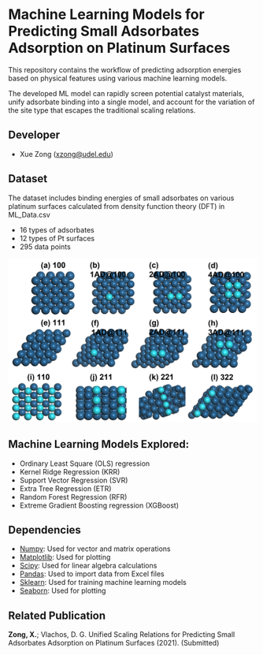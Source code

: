 # Machine Learning Models for Predicting Small Adsorbates Adsorption on Platinum Surfaces
This repository contains the workflow of predicting adsorption energies based on physical features using various machine learning models. 

The developed ML model can rapidly screen potential catalyst materials, unify adsorbate binding into a single model, and account for the variation of the site type that escapes the traditional scaling relations.

## Developer
- Xue Zong (xzong@udel.edu)

## Dataset
The dataset includes binding energies of small adsorbates on various platinum surfaces calculated from density function theory (DFT) in ML_Data.csv
- 16 types of adsorbates
- 12 types of Pt surfaces
- 295 data points

![platinum_surfaces](images/Pt_surfaces.png)

## Machine Learning Models Explored:
- Ordinary Least Square (OLS) regression
- Kernel Ridge Regression (KRR)
- Support Vector Regression (SVR)
- Extra Tree Regression (ETR)
- Random Forest Regression (RFR)
- Extreme Gradient Boosting regression (XGBoost)

## Dependencies
- [Numpy](https://numpy.org/): Used for vector and matrix operations
- [Matplotlib](https://matplotlib.org/): Used for plotting
- [Scipy](https://www.scipy.org/): Used for linear algebra calculations
- [Pandas](https://pandas.pydata.org/): Used to import data from Excel files
- [Sklearn](https://scikit-learn.org/stable/): Used for training machine learning models
- [Seaborn](https://seaborn.pydata.org/): Used for plotting

## Related Publication
__Zong, X.__; Vlachos, D. G. Unified Scaling Relations for Predicting Small Adsorbates Adsorption on Platinum Surfaces (2021). (Submitted)
